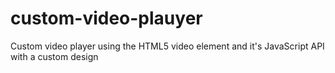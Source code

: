 # custom-video-plauyer
Custom video player using the HTML5 video element and it's JavaScript API with a custom design
